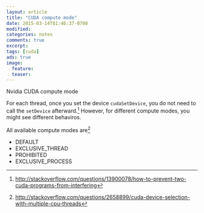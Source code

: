 ```yaml
---
layout: article
title: "CUDA compute mode"
date: 2015-03-14T01:46:37-0700
modified:
categories: notes
comments: true
excerpt:
tags: [cuda]
ads: true
image:
  feature:
  teaser:
---
```


Nvidia CUDA compute mode

For each thread, once you set the device `cudaSetDevice`, you do not need to call the `setDevice` afterward.[^1]  However, for different compute modes, you might see different behaviros.

All available compute modes are[^2]

- DEFAULT
- EXCLUSIVE_THREAD
- PROHIBITED
- EXCLUSIVE_PROCESS


[^1]: <http://stackoverflow.com/questions/13900078/how-to-prevent-two-cuda-programs-from-interfering>
[^2]: <http://stackoverflow.com/questions/2658899/cuda-device-selection-with-multiple-cpu-threads>
